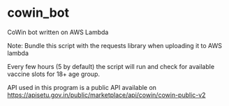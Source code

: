 # cowin_bot
CoWin bot written on AWS Lambda

Note: Bundle this script with the requests library when uploading it to AWS lambda

Every few hours (5 by default) the script will run and check for available vaccine slots for 18+ age group.

API used in this program is a public API available on https://apisetu.gov.in/public/marketplace/api/cowin/cowin-public-v2



